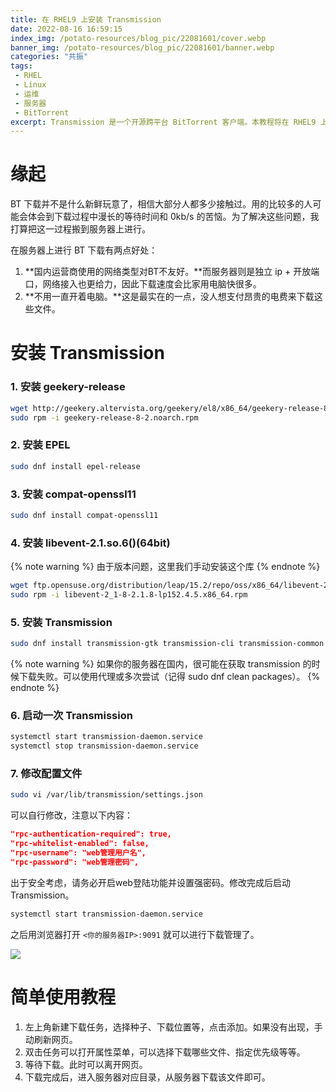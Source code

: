 ```yaml
---
title: 在 RHEL9 上安装 Transmission
date: 2022-08-16 16:59:15
index_img: /potato-resources/blog_pic/22081601/cover.webp
banner_img: /potato-resources/blog_pic/22081601/banner.webp
categories: "共振"
tags:
 - RHEL
 - Linux
 - 运维
 - 服务器
 - BitTorrent
excerpt: Transmission 是一个开源跨平台 BitTorrent 客户端。本教程将在 RHEL9 上配置该软件来实现 web 前端管理服务器上的 BT 下载任务的功能。
---
```

# 缘起
BT 下载并不是什么新鲜玩意了，相信大部分人都多少接触过。用的比较多的人可能会体会到下载过程中漫长的等待时间和 0kb/s 的苦恼。为了解决这些问题，我打算把这一过程搬到服务器上进行。

在服务器上进行 BT 下载有两点好处：
1. **国内运营商使用的网络类型对BT不友好。**而服务器则是独立 ip + 开放端口，网络接入也更给力，因此下载速度会比家用电脑快很多。
2. **不用一直开着电脑。**这是最实在的一点，没人想支付昂贵的电费来下载这些文件。
# 安装 Transmission
### 1. 安装 geekery-release
```bash
wget http://geekery.altervista.org/geekery/el8/x86_64/geekery-release-8-2.noarch.rpm
sudo rpm -i geekery-release-8-2.noarch.rpm
```
### 2. 安装 EPEL
```bash
sudo dnf install epel-release
```
### 3. 安装 compat-openssl11
```bash
sudo dnf install compat-openssl11
```
### 4. 安装 libevent-2.1.so.6()(64bit)
{% note warning %}
由于版本问题，这里我们手动安装这个库
{% endnote %}
```bash
wget ftp.opensuse.org/distribution/leap/15.2/repo/oss/x86_64/libevent-2_1-8-2.1.8-lp152.4.5.x86_64.rpm
sudo rpm -i libevent-2_1-8-2.1.8-lp152.4.5.x86_64.rpm
```

### 5. 安装 Transmission
```bash
sudo dnf install transmission-gtk transmission-cli transmission-common transmission-daemon
```
{% note warning %}
如果你的服务器在国内，很可能在获取 transmission 的时候下载失败。可以使用代理或多次尝试（记得 sudo dnf clean packages）。
{% endnote %}

### 6. 启动一次 Transmission
```bash
systemctl start transmission-daemon.service
systemctl stop transmission-daemon.service
```

### 7. 修改配置文件
```bash
sudo vi /var/lib/transmission/settings.json
```
可以自行修改，注意以下内容：
```json
"rpc-authentication-required": true,
"rpc-whitelist-enabled": false,
"rpc-username": "web管理用户名",
"rpc-password": "web管理密码",
```
出于安全考虑，请务必开启web登陆功能并设置强密码。修改完成后启动 Transmission。
```bash
systemctl start transmission-daemon.service
```
之后用浏览器打开 `<你的服务器IP>:9091` 就可以进行下载管理了。

![](./potato-resources/blog_pic/22081601/image-20220816162540688.webp)

# 简单使用教程
1. 左上角新建下载任务，选择种子、下载位置等，点击添加。如果没有出现，手动刷新网页。
2. 双击任务可以打开属性菜单，可以选择下载哪些文件、指定优先级等等。
3. 等待下载。此时可以离开网页。
4. 下载完成后，进入服务器对应目录，从服务器下载该文件即可。